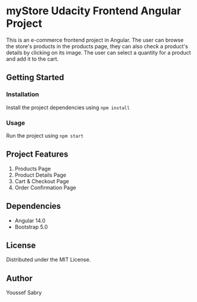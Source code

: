 # myStore Udacity Frontend Angular Project

This is an e-commerce frontend project in Angular. The user can browse the store's products in
the products page, they can also check a product's details by clicking on its image. The user can
select a quantity for a product and add it to the cart.

## Getting Started

### Installation

Install the project dependencies using `npm install`

### Usage

Run the project using `npm start`

## Project Features

1. Products Page
2. Product Details Page
3. Cart & Checkout Page
4. Order Confirmation Page

## Dependencies

- Angular 14.0
- Bootstrap 5.0

## License

Distributed under the MIT License.

## Author

Youssef Sabry
